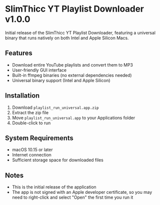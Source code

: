 # SlimThicc YT Playlist Downloader v1.0.0

Initial release of the SlimThicc YT Playlist Downloader, featuring a universal binary that runs natively on both Intel and Apple Silicon Macs.

## Features
- Download entire YouTube playlists and convert them to MP3
- User-friendly GUI interface
- Built-in ffmpeg binaries (no external dependencies needed)
- Universal binary support (Intel and Apple Silicon)

## Installation
1. Download `playlist_run_universal.app.zip`
2. Extract the zip file
3. Move `playlist_run_universal.app` to your Applications folder
4. Double-click to run

## System Requirements
- macOS 10.15 or later
- Internet connection
- Sufficient storage space for downloaded files

## Notes
- This is the initial release of the application
- The app is not signed with an Apple developer certificate, so you may need to right-click and select "Open" the first time you run it 